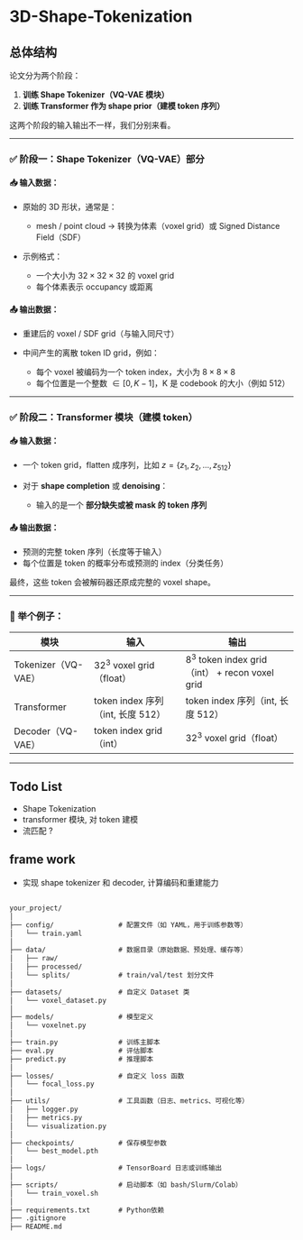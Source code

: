 # 3D-Shape-Tokenization

## 总体结构

论文分为两个阶段：

1. **训练 Shape Tokenizer（VQ-VAE 模块）**
2. **训练 Transformer 作为 shape prior（建模 token 序列）**

这两个阶段的输入输出不一样，我们分别来看。

---

### ✅ 阶段一：Shape Tokenizer（VQ-VAE）部分

#### 📥 输入数据：

* 原始的 3D 形状，通常是：

  * mesh / point cloud → 转换为体素（voxel grid）或 Signed Distance Field（SDF）
* 示例格式：

  * 一个大小为 $32 \times 32 \times 32$ 的 voxel grid
  * 每个体素表示 occupancy 或距离

#### 📤 输出数据：

* 重建后的 voxel / SDF grid（与输入同尺寸）
* 中间产生的离散 token ID grid，例如：

  * 每个 voxel 被编码为一个 token index，大小为 $8 \times 8 \times 8$
  * 每个位置是一个整数 $\in [0, K-1]$，K 是 codebook 的大小（例如 512）

---

### ✅ 阶段二：Transformer 模块（建模 token）

#### 📥 输入数据：

* 一个 token grid，flatten 成序列，比如 $z = \{z_1, z_2, ..., z_{512}\}$
* 对于 **shape completion** 或 **denoising**：

  * 输入的是一个 **部分缺失或被 mask 的 token 序列**

#### 📤 输出数据：

* 预测的完整 token 序列（长度等于输入）
* 每个位置是 token 的概率分布或预测的 index（分类任务）

最终，这些 token 会被解码器还原成完整的 voxel shape。

---

### 🧪 举个例子：

| 模块                | 输入                          | 输出                                             |
| ----------------- | --------------------------- | ---------------------------------------------- |
| Tokenizer（VQ-VAE） | $32^3$ voxel grid（float）    | $8^3$ token index grid（int） + recon voxel grid |
| Transformer       | token index 序列（int, 长度 512） | token index 序列（int, 长度 512）                    |
| Decoder（VQ-VAE）   | token index grid（int）       | $32^3$ voxel grid（float）                       |

---

## Todo List

- Shape Tokenization
- transformer 模块, 对 token 建模
- 流匹配 ?

## frame work

- 实现 shape tokenizer 和 decoder, 计算编码和重建能力

##

```txt
your_project/
│
├── config/                # 配置文件（如 YAML，用于训练参数等）
│   └── train.yaml
│
├── data/                  # 数据目录（原始数据、预处理、缓存等）
│   ├── raw/
│   ├── processed/
│   └── splits/            # train/val/test 划分文件
│
├── datasets/              # 自定义 Dataset 类
│   └── voxel_dataset.py
│
├── models/                # 模型定义
│   └── voxelnet.py
│
├── train.py               # 训练主脚本
├── eval.py                # 评估脚本
├── predict.py             # 推理脚本
│
├── losses/                # 自定义 loss 函数
│   └── focal_loss.py
│
├── utils/                 # 工具函数（日志、metrics、可视化等）
│   ├── logger.py
│   ├── metrics.py
│   └── visualization.py
│
├── checkpoints/           # 保存模型参数
│   └── best_model.pth
│
├── logs/                  # TensorBoard 日志或训练输出
│
├── scripts/               # 启动脚本（如 bash/Slurm/Colab）
│   └── train_voxel.sh
│
├── requirements.txt       # Python依赖
├── .gitignore
├── README.md
```